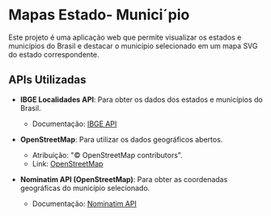 # Mapas Estado- Munici´pio

Este projeto é uma aplicação web que permite visualizar os estados e municípios do Brasil e destacar o município selecionado em um mapa SVG do estado correspondente.

## APIs Utilizadas

- **IBGE Localidades API**: Para obter os dados dos estados e municípios do Brasil.
  - Documentação: [IBGE API](https://documenter.getpostman.com/view/38670/RWgwQb95)
  
- **OpenStreetMap**: Para utilizar os dados geográficos abertos.
  - Atribuição: "© OpenStreetMap contributors".
  - Link: [OpenStreetMap](https://www.openstreetmap.org/copyright)
  
- **Nominatim API (OpenStreetMap)**: Para obter as coordenadas geográficas do município selecionado.
  - Documentação: [Nominatim API](https://nominatim.org/release-docs/latest/api/Overview/)

